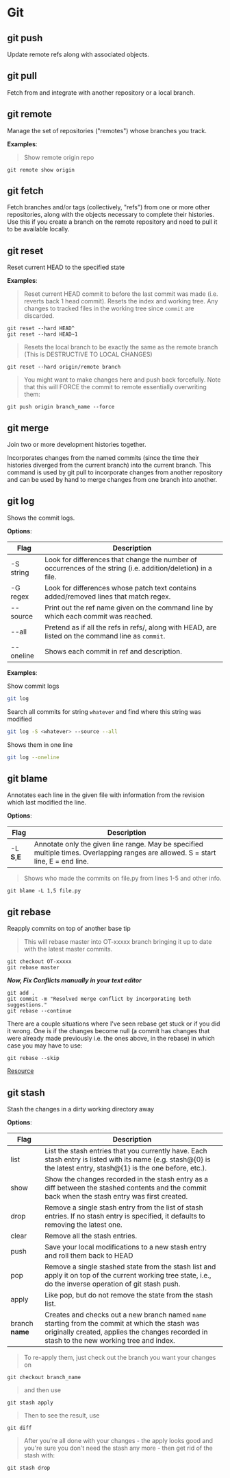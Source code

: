# Git

## git push

Update remote refs along with associated objects.

## git pull

Fetch from and integrate with another repository or a local branch.

## git remote

Manage the set of repositories ("remotes") whose branches you track.

**Examples**:

> Show remote origin repo

```shell
git remote show origin
```

## git fetch

Fetch branches and/or tags (collectively, "refs") from one or more other repositories, along with the objects necessary to complete their histories. Use this if you create a branch on the remote repository and need to pull it to be available locally.

## git reset

Reset current HEAD to the specified state

**Examples**:

> Reset current HEAD commit to before the last commit was made (i.e. reverts back 1 head commit). Resets the index and working tree. Any changes to tracked files in the working tree since `commit` are discarded.

```shell
git reset --hard HEAD^
git reset --hard HEAD~1
```

> Resets the local branch to be exactly the same as the remote branch (This is DESTRUCTIVE TO LOCAL CHANGES)

```shell
git reset --hard origin/remote branch
```

> You might want to make changes here and push back forcefully. Note that this will FORCE the commit to remote essentially overwriting them:

```shell
git push origin branch_name --force
```

## git merge

Join two or more development histories together.

Incorporates changes from the named commits (since the time their histories diverged from the current branch) into the current branch. This command is used by git pull to incorporate changes from another repository and can be used by hand to merge changes from one branch into another.

## git log

Shows the commit logs.

**Options**:

| Flag        | Description     |
| ----------- | -----------     |
| -S string   | Look for differences that change the number of occurrences of the string (i.e. addition/deletion) in a file. |
| -G regex    | Look for differences whose patch text contains added/removed lines that match regex. |
| --source    | Print out the ref name given on the command line by which each commit was reached. |
| --all       | Pretend as if all the refs in refs/, along with HEAD, are listed on the command line as `commit`. |
| --oneline   | Shows each commit in ref and description. |

**Examples**:

Show commit logs

```bash
git log
```

Search all commits for string `whatever` and find where this string was modified

```bash
git log -S <whatever> --source --all
```

Shows them in one line

```bash
git log --oneline
```

## git blame

Annotates each line in the given file with information from the revision which last modified the line.

**Options**:

| Flag        | Description     |
| ----------- | -----------     |
| -L **S**,**E** | Annotate only the given line range. May be specified multiple times. Overlapping ranges are allowed. S = start line, E = end line. |

> Shows who made the commits on file.py from lines 1-5 and other info.

```shell
git blame -L 1,5 file.py
```

## git rebase

Reapply commits on top of another base tip

> This will rebase master into OT-xxxxx branch bringing it up to date with the latest master commits.

```shell
git checkout OT-xxxxx  
git rebase master
```

***Now, Fix Conflicts manually in your text editor***

```shell
git add .
git commit -m "Resolved merge conflict by incorporating both suggestions."
git rebase --continue
```

There are a couple situations where I've seen rebase get stuck or if you did it wrong. One is if the changes become null (a commit has changes that were already made previously i.e. the ones above, in the rebase) in which case you may have to use:

```shell
git rebase --skip
```

[Resource](https://www.atlassian.com/git/tutorials/merging-vs-rebasing)

## git stash

Stash the changes in a dirty working directory away

**Options**:

| Flag        | Description     |
| ----------- | -----------     |
| list | List the stash entries that you currently have. Each stash entry is listed with its name (e.g. stash@{0} is the latest entry, stash@{1} is the one before, etc.). |
| show | Show the changes recorded in the stash entry as a diff between the stashed contents and the commit back when the stash entry was first created. |
| drop | Remove a single stash entry from the list of stash entries. If no stash entry is specified, it defaults to removing the latest one. |
| clear | Remove all the stash entries. |
| push | Save your local modifications to a new stash entry and roll them back to HEAD |
| pop | Remove a single stashed state from the stash list and apply it on top of the current working tree state, i.e., do the inverse operation of git stash push. |
| apply | Like pop, but do not remove the state from the stash list. |
| branch **name** | Creates and checks out a new branch named `name` starting from the commit at which the stash was originally created, applies the changes recorded in stash to the new working tree and index. |

> To re-apply them, just check out the branch you want your changes on

```shell
git checkout branch_name
```

> and then use

```shell
git stash apply
```

> Then to see the result, use

```shell
git diff
```

> After you're all done with your changes - the apply looks good and you're sure you don't need the stash any more - then get rid of the stash with:

```shell
git stash drop
```
